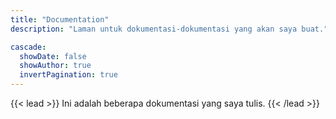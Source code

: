 ```yaml
---
title: "Documentation"
description: "Laman untuk dokumentasi-dokumentasi yang akan saya buat."

cascade:
  showDate: false
  showAuthor: true
  invertPagination: true
---
```


{{< lead >}}
Ini adalah beberapa dokumentasi yang saya tulis.
{{< /lead >}}